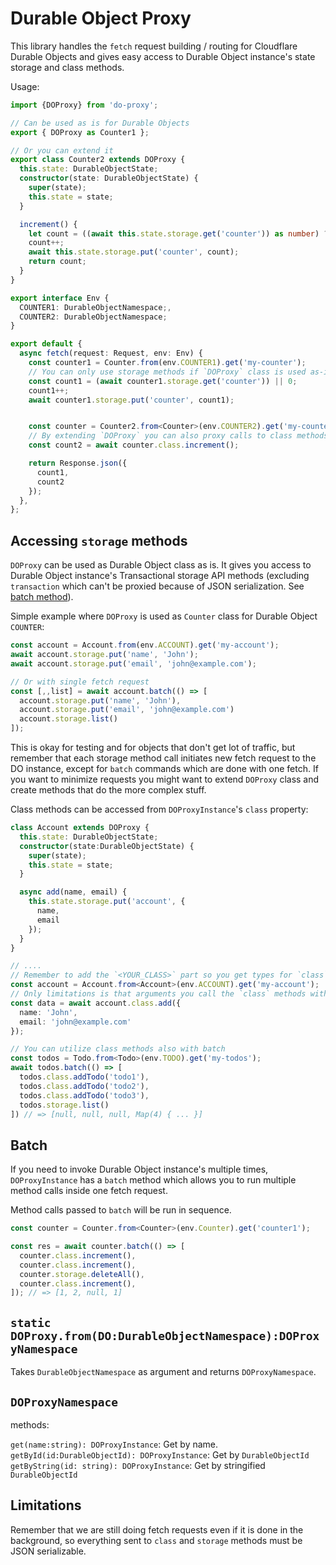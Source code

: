 # Durable Object Proxy

This library handles the `fetch` request building / routing for Cloudflare Durable Objects and gives easy access to Durable Object instance's state storage and class methods.

Usage:

```ts
import {DOProxy} from 'do-proxy';

// Can be used as is for Durable Objects
export { DOProxy as Counter1 };

// Or you can extend it
export class Counter2 extends DOProxy {
  this.state: DurableObjectState;
  constructor(state: DurableObjectState) {
    super(state);
    this.state = state;
  }

  increment() {
    let count = ((await this.state.storage.get('counter')) as number) ?? 0;
    count++;
    await this.state.storage.put('counter', count);
    return count;
  }
}

export interface Env {
  COUNTER1: DurableObjectNamespace;,
  COUNTER2: DurableObjectNamespace;
}

export default {
  async fetch(request: Request, env: Env) {
    const counter1 = Counter.from(env.COUNTER1).get('my-counter');
    // You can only use storage methods if `DOProxy` class is used as-is
    const count1 = (await counter1.storage.get('counter')) || 0;
    count1++;
    await counter1.storage.put('counter', count1);


    const counter = Counter2.from<Counter>(env.COUNTER2).get('my-counter');
    // By extending `DOProxy` you can also proxy calls to class methods
    const count2 = await counter.class.increment();

    return Response.json({
      count1,
      count2
    });
  },
};
```

## Accessing `storage` methods

`DOProxy` can be used as Durable Object class as is. It gives you access to Durable Object instance's Transactional storage API methods (excluding `transaction` which can't be proxied because of JSON serialization. See [batch method](#batch)).

Simple example where `DOProxy` is used as `Counter` class for Durable Object `COUNTER`:

```ts
const account = Account.from(env.ACCOUNT).get('my-account');
await account.storage.put('name', 'John');
await account.storage.put('email', 'john@example.com');

// Or with single fetch request
const [,,list] = await account.batch(() => [
  account.storage.put('name', 'John'),
  account.storage.put('email', 'john@example.com')
  account.storage.list()
]);
```

This is okay for testing and for objects that don't get lot of traffic, but remember that each storage method call initiates new fetch request to the DO instance, except for `batch` commands which are done with one fetch. If you want to minimize requests you might want to extend `DOProxy` class and create methods that do the more complex stuff.

Class methods can be accessed from `DOProxyInstance`'s `class` property:

```ts
class Account extends DOProxy {
  this.state: DurableObjectState;
  constructor(state:DurableObjectState) {
    super(state);
    this.state = state;
  }

  async add(name, email) {
    this.state.storage.put('account', {
      name,
      email
    });
  }
}

// ....
// Remember to add the `<YOUR_CLASS>` part so you get types for `class` methods
const account = Account.from<Account>(env.ACCOUNT).get('my-account');
// Only limitations is that arguments you call the `class` methods with must be JSON serializable as they are sent with the request
const data = await account.class.add({
  name: 'John',
  email: 'john@example.com'
});

// You can utilize class methods also with batch
const todos = Todo.from<Todo>(env.TODO).get('my-todos');
await todos.batch(() => [
  todos.class.addTodo('todo1'),
  todos.class.addTodo('todo2'),
  todos.class.addTodo('todo3'),
  todos.storage.list()
]) // => [null, null, null, Map(4) { ... }]
```

## Batch

If you need to invoke Durable Object instance's multiple times, `DOProxyInstance` has a `batch` method which allows you to run multiple method calls inside one fetch request.

Method calls passed to `batch` will be run in sequence.

```ts
const counter = Counter.from<Counter>(env.Counter).get('counter1');

const res = await counter.batch(() => [
  counter.class.increment(),
  counter.class.increment(),
  counter.storage.deleteAll(),
  counter.class.increment(),
]); // => [1, 2, null, 1]
```

## `static DOProxy.from(DO:DurableObjectNamespace):DOProxyNamespace`

Takes `DurableObjectNamespace` as argument and returns `DOProxyNamespace`.

## `DOProxyNamespace`

methods:

`get(name:string): DOProxyInstance`: Get by name.
`getById(id:DurableObjectId): DOProxyInstance`: Get by `DurableObjectId`
`getByString(id: string): DOProxyInstance`: Get by stringified `DurableObjectId`

## Limitations

Remember that we are still doing fetch requests even if it is done in the background, so everything sent to `class` and `storage` methods must be JSON serializable.
